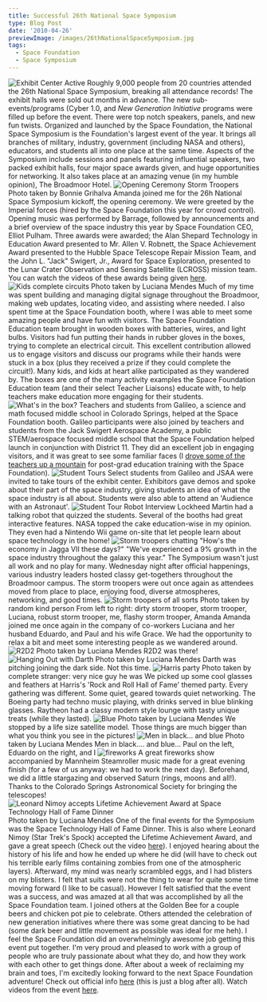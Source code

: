 ```yaml
---
title: Successful 26th National Space Symposium
type: Blog Post
date: '2010-04-26'
previewImage: /images/26thNationalSpaceSymposium.jpg
tags:
  - Space Foundation
  - Space Symposium
---
```

![Exhibit Center Active](/images/exhibitcenter.jpg) Roughly 9,000 people from 20 countries attended the 26th National Space Symposium, breaking all attendance records! The exhibit halls were sold out months in advance. The new sub-events/programs (Cyber 1.0, and _New Generation Initiative_ programs were filled up before the event. There were top notch speakers, panels, and new fun twists. Organized and launched by the Space Foundation, the National Space Symposium is the Foundation's largest event of the year. It brings all branches of military, industry, government (including NASA and others), educators, and students all into one place at the same time. Aspects of the Symposium include sessions and panels featuring influential speakers, two packed exhibit halls, four major space awards given, and huge opportunities for networking. It also takes place at an amazing venue (in my humble opinion), The Broadmoor Hotel. ![Opening Ceremony Storm Troopers](/images/nss.jpg) Photo taken by Bonnie Grihalva Amanda joined me for the 26h National Space Symposium kickoff, the opening ceremony. We were greeted by the Imperial forces (hired by the Space Foundation this year for crowd control). Opening music was performed by Barrage, followed by announcements and a brief overview of the space industry this year by Space Foundation CEO, Elliot Pulham. Three awards were awarded; the Alan Shepard Technology in Education Award presented to Mr. Allen V. Robnett, the Space Achievement Award presented to the Hubble Space Telescope Repair Mission Team, and the John L. "Jack" Swigert, Jr., Award for Space Exploration, presented to the Lunar Crater Observation and Sensing Satellite (LCROSS) mission team. You can watch the videos of these awards being given [here](http://2010.nationalspacesymposium.org/media/symposium-videos). ![Kids complete circuits](/images/spacefoundationboothkids.jpg) Photo taken by Luciana Mendes Much of my time was spent building and managing digital signage throughout the Broadmoor, making web updates, locating video, and assisting where needed. I also spent time at the Space Foundation booth, where I was able to meet some amazing people and have fun with visitors. The Space Foundation Education team brought in wooden boxes with batteries, wires, and light bulbs. Visitors had fun putting their hands in rubber gloves in the boxes, trying to complete an electrical circuit. This excellent contribution allowed us to engage visitors and discuss our programs while their hands were stuck in a box (plus they received a prize if they could complete the circuit!). Many kids, and kids at heart alike participated as they wandered by. The boxes are one of the many activity examples the Space Foundation Education team (and their select Teacher Liaisons) educate with, to help teachers make education more engaging for their students. ![What's in the box?](/images/whatsinthebox.jpg) Teachers and students from Galileo, a science and math focused middle school in Colorado Springs, helped at the Space Foundation booth. Galileo participants were also joined by teachers and students from the Jack Swigert Aerospace Academy, a public STEM/aerospace focused middle school that the Space Foundation helped launch in conjunction with District 11. They did an excellent job in engaging visitors, and it was great to see some familiar faces (I [drove some of the teachers up a mountain](http://www.christopherstevens.cc/blog/2009/08/15/space-foundation-education-trip-to-pikes-peak/) for post-grad education training with the Space Foundation). ![Student Tours](/images/studentsroundscreen.jpg) Select students from Galileo and JSAA were invited to take tours of the exhibit center. Exhibitors gave demos and spoke about their part of the space industry, giving students an idea of what the space industry is all about. Students were also able to attend an 'Audience with an Astronaut'. ![Student Tour Robot Interview](/images/studenttoursrobot.jpg) Lockheed Martin had a talking robot that quizzed the students. Several of the booths had great interactive features. NASA topped the cake education-wise in my opinion. They even had a Nintendo Wii game on-site that let people learn about space technology in the home! ![Storm troopers chatting](/images/stormtrooperschatting.jpg) "How's the economy in Jagga VII these days?" "We've experienced a 9% growth in the space industry throughout the galaxy this year." The Symposium wasn't just all work and no play for many. Wednesday night after official happenings, various industry leaders hosted classy get-togethers throughout the Broadmoor campus. The storm troopers were out once again as attendees moved from place to place, enjoying food, diverse atmospheres, networking, and good times. ![Storm troopers of all sorts](/images/stormtroopers.jpg) Photo taken by random kind person From left to right: dirty storm trooper, storm trooper, Luciana, robust storm trooper, me, flashy storm trooper, Amanda Amanda joined me once again in the company of co-workers Luciana and her husband Eduardo, and Paul and his wife Grace. We had the opportunity to relax a bit and meet some interesting people as we wandered around. ![R2D2](/images/r2d2.jpg) Photo taken by Luciana Mendes R2D2 was there! ![Hanging Out with Darth](/images/darthandfriends.jpg) Photo taken by Luciana Mendes Darth was pitching joining the dark side. Not this time. ![Harris party](/images/harrisparty.jpg) Photo taken by complete stranger: very nice guy he was We picked up some cool glasses and feathers at Harris's 'Rock and Roll Hall of Fame' themed party. Every gathering was different. Some quiet, geared towards quiet networking. The Boeing party had techno music playing, with drinks served in blue blinking glasses. Raytheon had a classy modern style lounge with tasty unique treats (while they lasted). ![Blue](/images/satamandachris.jpg) Photo taken by Luciana Mendes We stopped by a life size satellite model. Those things are much bigger than what you think you see in the pictures! ![Men in black... and blue](/images/guysatsat.jpg) Photo taken by Luciana Mendes Men in black.... and blue... Paul on the left, Eduardo on the right, and I ![fireworks](/images/fireworks.jpg) A great fireworks show accompanied by Mannheim Steamroller music made for a great evening finish (for a few of us anyway: we had to work the next day). Beforehand, we did a little stargazing and observed Saturn (rings, moons and all!). Thanks to the Colorado Springs Astronomical Society for bringing the telescopes! ![Leonard Nimoy accepts Lifetime Achievement Award at Space Technology Hall of Fame Dinner](/images/lenardnimoyspacetechhallfame.jpg) Photo taken by Luciana Mendes One of the final events for the Symposium was the Space Technology Hall of Fame Dinner. This is also where Leonard Nimoy (Star Trek's Spock) accepted the Lifetime Achievement Award, and gave a great speech (Check out the video [here](http://2010.nationalspacesymposium.org/media/symposium-videos)). I enjoyed hearing about the history of his life and how he ended up where he did (will have to check out his terrible early films containing zombies from one of the atmospheric layers). Afterward, my mind was nearly scrambled eggs, and I had blisters on my blisters. I felt that suits were not the thing to wear for quite some time moving forward (I like to be casual). However I felt satisfied that the event was a success, and was amazed at all that was accomplished by all the Space Foundation team. I joined others at the Golden Bee for a couple beers and chicken pot pie to celebrate. Others attended the celebration of new generation initiatives where there was some great dancing to be had (some dark beer and little movement as possible was ideal for me heh). I feel the Space Foundation did an overwhelmingly awesome job getting this event put together. I'm very proud and pleased to work with a group of people who are truly passionate about what they do, and how they work with each other to get things done. After about a week of reclaiming my brain and toes, I'm excitedly looking forward to the next Space Foundation adventure! Check out official info [here](http://2010.nationalspacesymposium.org/media/news-briefs/26th-national-space-symposium-breaks-all-records) (this is just a blog after all). Watch videos from the event [here](http://2010.nationalspacesymposium.org/media/symposium-videos).
